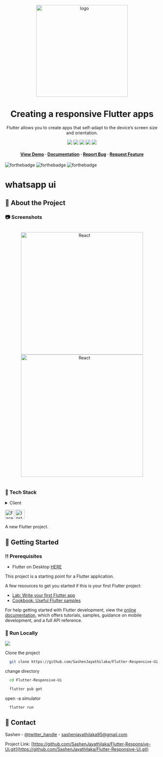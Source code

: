 <div align="center">

  <img src="https://user-images.githubusercontent.com/99184393/201592983-1e542751-6edf-4332-91ec-04c8d27b43fe.png" alt="logo" width="300" height="auto" />

  # Creating a responsive Flutter apps

  <p>
Flutter allows you to create apps that self-adapt to the device’s screen size and orientation.
  </p>

<!-- Badges -->

![](https://img.shields.io/badge/Maintained-Yes-indigo)
![](https://img.shields.io/github/forks/SashenJayathilaka/Flutter-Responsive-Ui.svg)
![](https://img.shields.io/github/stars/SashenJayathilaka/Flutter-Responsive-Ui.svg)
![](https://img.shields.io/github/issues/SashenJayathilaka/Flutter-Responsive-Ui)
![](https://img.shields.io/github/last-commit/SashenJayathilaka/Flutter-Responsive-Ui)

<h4>
    <a href="whatsappui-clone.netlify.app">View Demo</a>
  <span> · </span>
    <a href="https://github.com/SashenJayathilaka/Flutter-Responsive-Ui/blob/master/README.md">Documentation</a>
  <span> · </span>
    <a href="https://github.com/SashenJayathilaka/Flutter-Responsive-Ui/issues">Report Bug</a>
  <span> · </span>
    <a href="https://github.com/SashenJayathilaka/Flutter-Responsive-Ui/issues">Request Feature</a>
  </h4>
</div>


 </div>
 
 
![forthebadge](https://forthebadge.com/images/badges/built-with-love.svg)
![forthebadge](https://forthebadge.com/images/badges/for-you.svg)
![forthebadge](https://forthebadge.com/images/badges/powered-by-coffee.svg)


# whatsapp ui

<!-- About the Project -->
## :star2: About the Project

<!-- Screenshots -->
### :camera: Screenshots

<div style="display: inline_block" align="center"><br>
<a href="https://whatsappui-clone.netlify.app">
 <img align="center" alt="React"  height="400" src="https://user-images.githubusercontent.com/99184393/201814786-3eca8b2e-a8c8-41c6-be02-8fc8eae5b14c.png">
  <img align="center" alt="React"  height="400" src="https://user-images.githubusercontent.com/99184393/201816472-c324e71a-3b32-480c-b520-0492ed8176d5.png">
</a>
</div>

<br />

### :space_invader: Tech Stack

<details>
  <summary>Client</summary>
  <ul>
    <li><a href="https://flutter.dev/">Flutter</a></li>
     <li><a href="https://dart.dev/">Dart</a></li>
  </ul>
</details>

<a href="#facebook"><img src="https://cdn.iconscout.com/icon/free/png-512/flutter-2038877-1720090.png" alt="Facebook" width="30" height="30" /></a>
<a href="#instagram"><img src="https://i.pinimg.com/originals/a6/75/cb/a675cb93b75d5f1656c920dceecdcb38.png" alt="Instagram" width="30" height="30" /></a>

A new Flutter project.

## 	:toolbox: Getting Started
### :bangbang: Prerequisites
- Flutter on Desktop <a href='https://flutter.dev/multi-platform/desktop'>HERE</a>

This project is a starting point for a Flutter application.

A few resources to get you started if this is your first Flutter project:

- [Lab: Write your first Flutter app](https://docs.flutter.dev/get-started/codelab)
- [Cookbook: Useful Flutter samples](https://docs.flutter.dev/cookbook)

For help getting started with Flutter development, view the
[online documentation](https://docs.flutter.dev/), which offers tutorials,
samples, guidance on mobile development, and a full API reference.

### :running: Run Locally

![](https://img.shields.io/badge/GIT-E44C30?style=for-the-badge&logo=git&logoColor=white)

Clone the project

```bash
  git clone https://github.com/SashenJayathilaka/Flutter-Responsive-Ui.git
```

change directory

```bash
  cd Flutter-Responsive-Ui
```

```bash
  flutter pub get
```

open -a simulator

```bash
  flutter run
```

## :handshake: Contact

Sashen - [@twitter_handle](https://twitter.com/SashenHasinduJ) - sashenjayathilaka95@gmail.com

Project Link: [https://github.com/SashenJayathilaka/Flutter-Responsive-Ui.git](https://github.com/SashenJayathilaka/Flutter-Responsive-Ui.git)
